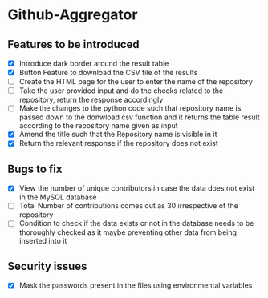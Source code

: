 # Github-Aggregator

## Features to be introduced

- [x] Introduce dark border around the result table
- [x] Button Feature to download the CSV file of the results
- [ ] Create the HTML page for the user to enter the name of the repository
- [ ] Take the user provided input and do the checks related to the repository, return the response accordingly
- [ ] Make the changes to the python code such that repository name is passed down to the donwload csv function and it returns the table result according to the repository name given as input
- [x] Amend the title such that the Repository name is visible in it
- [x] Return the relevant response if the repository does not exist

## Bugs to fix

- [x] View the number of unique contributors in case the data does not exist in the MySQL database
- [ ] Total Number of contributions comes out as 30 irrespective of the repository
- [ ] Condition to check if the data exists or not in the database needs to be thoroughly checked as it maybe preventing other data from being inserted into it

## Security issues

- [x] Mask the passwords present in the files using environmental variables
